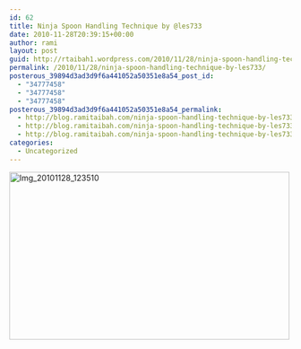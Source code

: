 ```yaml
---
id: 62
title: Ninja Spoon Handling Technique by @les733
date: 2010-11-28T20:39:15+00:00
author: rami
layout: post
guid: http://rtaibah1.wordpress.com/2010/11/28/ninja-spoon-handling-technique-by-les733
permalink: /2010/11/28/ninja-spoon-handling-technique-by-les733/
posterous_39894d3ad3d9f6a441052a50351e8a54_post_id:
  - "34777458"
  - "34777458"
  - "34777458"
posterous_39894d3ad3d9f6a441052a50351e8a54_permalink:
  - http://blog.ramitaibah.com/ninja-spoon-handling-technique-by-les733
  - http://blog.ramitaibah.com/ninja-spoon-handling-technique-by-les733
  - http://blog.ramitaibah.com/ninja-spoon-handling-technique-by-les733
categories:
  - Uncategorized
---
```

<div class='p_embed p_image_embed'>
  <a href="http://139.59.20.41/wp-content/uploads/2011/12/img_20101128_123510-scaled-1000.jpg"><img alt="Img_20101128_123510" height="299" src="http://139.59.20.41/wp-content/uploads/2011/12/img_20101128_123510-scaled-1000.jpg?w=300" width="500" /></a>
</div>